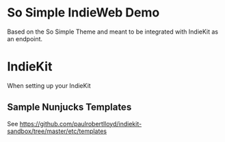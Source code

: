 # So Simple IndieWeb Demo

Based on the So Simple Theme and meant to be integrated with IndieKit as an endpoint.

# IndieKit

When setting up your IndieKit

## Sample Nunjucks Templates

See https://github.com/paulrobertlloyd/indiekit-sandbox/tree/master/etc/templates
